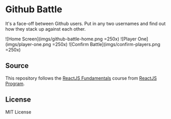 # Github Battle

It's a face-off between Github users. Put in any two usernames and find out how they stack up against each other.

![Home Screen](imgs/github-battle-home.png =250x)
![Player One](imgs/player-one.png =250x)
![Confirm Battle](imgs/confirm-players.png =250x)


## Source
This repository follows the [ReactJS Fundamentals](http://courses.reactjsprogram.com/courses/reactjsfundamentals) course from [ReactJS Program](http://www.reactjsprogram.com/).


## License
MIT License